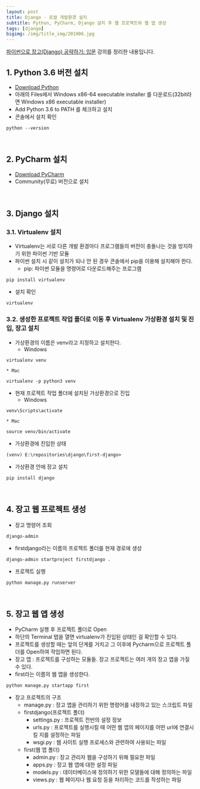 ```yaml
---
layout: post
title: Django - 로컬 개발환경 설치
subtitle: Python, PyCharm, Django 설치 후 웹 프로젝트와 웹 앱 생성
tags: [django]
bigimg: /img/title_img/201906.jpg
---
```


[파이썬으로 장고(Django) 공략하기: 입문](https://www.inflearn.com/course/django-course#) 강의를 정리한 내용입니다.

## 1. Python 3.6 버전 설치
* [Download Python](https://www.python.org/downloads/release/python-366/)
* 아래의 Files에서 Windows x86-64 executable installer 를 다운로드(32bit라면 Windows x86 executable installer)
* Add Python 3.6 to PATH 를 체크하고 설치
* 콘솔에서 설치 확인

```
python --version
```
<br>

## 2. PyCharm 설치
* [Download PyCharm](https://www.jetbrains.com/pycharm/download)
* Community(무료) 버전으로 설치

<br>

## 3. Django 설치
### 3.1. Virtualenv 설치
* Virtualenv는 서로 다른 개발 환경마다 프로그램들의 버전이 충돌나는 것을 방지하기 위한 파이썬 기반 모듈
* 파이썬 설치 시 같이 설치가 되나 안 된 경우 콘솔에서 pip을 이용해 설치해야 한다.
    * pip: 파이썬 모듈을 명령어로 다운로드해주는 프로그램

```
pip install virtualenv
```
* 설치 확인

```
virtualenv
```
### 3.2. 생성한 프로젝트 작업 폴더로 이동 후 Virtualenv 가상환경 설치 및 진입, 장고 설치
* 가상환경의 이름은 venv라고 지정하고 설치한다.
    * Windows
```
virtualenv venv
```
    * Mac
```
virtualenv -p python3 venv
```
* 현재 프로젝트 작업 폴더에 설치된 가상환경으로 진입
    * Windows
```
venv\Scripts\activate
```
    * Mac
```
source venv/bin/activate
```
* 가상환경에 진입한 상태

```
(venv) E:\repositories\django\first-django>
```
* 가상환경 안에 장고 설치

```
pip install django
```
<br>

## 4. 장고 웹 프로젝트 생성
* 장고 명령어 조회

```
django-admin
```
* firstdjango라는 이름의 프로젝트 폴더를 현재 경로에 생성

```
django-admin startproject firstdjango .
```
* 프로젝트 실행

```
python manage.py runserver
```

<br>

## 5. 장고 웹 앱 생성
* PyCharm 실행 후 프로젝트 폴더로 Open
* 하단의 Terminal 탭을 열면 virtualenv가 진입된 상태인 걸 확인할 수 있다.
* 프로젝트를 생성할 때는 앞의 단계를 거치고 그 이후에 Pycharm으로 프로젝트 폴더를 Open하여 작업하면 된다.
* 장고 앱 : 프로젝트를 구성하는 모듈들. 장고 프로젝트는 여러 개의 장고 앱을 가질 수 있다.
* first라는 이름의 웹 앱을 생성한다.

```
python manage.py startapp first
```
* 장고 프로젝트의 구조
    * manage.py : 장고 앱을 관리하기 위한 명령어를 내장하고 있는 스크립트 파일
    * firstdjango(프로젝트 폴더)
        * settings.py : 프로젝트 전반의 설정 정보
        * urls.py : 프로젝트를 실행시킬 때 어떤 웹 앱의 페이지를 어떤 url에 연결시킬 지를 설정하는 파일
        * wsgi.py : 웹 사이트 실행 프로세스와 관련하여 사용되는 파일
    * first(웹 앱 폴더)
        * admin.py : 장고 관리자 웹을 구성하기 위해 필요한 파일
        * apps.py : 장고 웹 앱에 대한 설정 파일
        * models.py : 데이터베이스에 정의하기 위한 모델들에 대해 정의하는 파일
        * views.py : 웹 페이지나 웹 요청 등을 처리하는 코드를 작성하는 파일